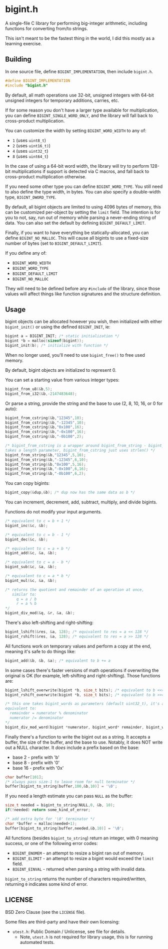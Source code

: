 # bigint.h

A single-file C library for performing big-integer arithmetic,
including functions for converting from/to strings.

This isn't meant to be the fastest thing in the world, I did
this mostly as a learning exercise.

## Building

In one source file, define `BIGINT_IMPLEMENTATION`, then include
`bigint.h`.

```c
#define BIGINT_IMPLEMENTATION
#include "bigint.h"
```

By default, all math operations use 32-bit, unsigned integers
with 64-bit unsigned integers for temporary additions, carries,
etc.

If for some reason you don't have a larger type available for
multiplication, you can define `BIGINT_SINGLE_WORD_ONLY`, and
the library will fall back to cross-product multiplication.

You can customize the width by setting `BIGINT_WORD_WIDTH` to any of:

* `1` (uses `uint8_t`)
* `2` (uses `uint16_t)`)
* `4` (uses `uint32_t`)
* `8` (uses `uint64_t`)

In the case of using a 64-bit word width, the library will
try to perform 128-bit multiplications if support is detected via
C macros, and fall back to cross-product multiplication otherwise.

If you need some other type you can define `BIGINT_WORD_TYPE`. You
still need to also define the type width, in bytes. You can also
specify a double-width type, `BIGINT_DWORD_TYPE`.

By default, all bigint objects are limited to using 4096 bytes of
memory, this can be customized per-object by setting the `limit`
field. The intention is for you to not, say, run out of memory while
parsing a never-ending string of data. You can also set the default
by defining `BIGINT_DEFAULT_LIMIT`.

Finally, if you want to have everything be statically-allocated, you
can define `BIGINT_NO_MALLOC`. This will cause all bigints to use
a fixed-size number of bytes (set to `BIGINT_DEFAULT_LIMIT`).

If you define any of:

* `BIGINT_WORD_WIDTH`
* `BIGINT_WORD_TYPE`
* `BIGINT_DEFAULT_LIMIT`
* `BIGINT_NO_MALLOC`

They will need to be defined before any `#include` of the library,
since those values will affect things like function signatures and
the structure definition.

## Usage

bigint objects can be allocated however you wish, then initialized
with either `bigint_init()` or using the defined `BIGINT_INIT`, ie:

```c
bigint a = BIGINT_INIT; /* static initialization */
bigint *b = malloc(sizeof(bigint));
bigint_init(b); /* initialize with function */
```

When no longer used, you'll need to use `bigint_free()` to free used
memory.

By default, bigint objects are initialized to represent 0.

You can set a starting value from various integer types:

```c
bigint_from_u8(&b,5);
bigint_from_i32(&b,-2147483648);
```

Or parse a string, provide the string and the base to use (2, 8, 10, 16, or 0 for auto):

```c
bigint_from_cstring(&b,"12345",10);
bigint_from_cstring(&b,"-12345",10);
bigint_from_cstring(&b,"0x100",16);
bigint_from_cstring(&b,"-0x100",16);
bigint_from_cstring(&b,"-0b100",2);

/* bigint_from_cstring is a wrapper around bigint_from_string - bigint_from_string
takes a length parameter, bigint_from_cstring just uses strlen() */
bigint_from_string(&b,"12345",5,10);
bigint_from_string(&b,"-12345",6,10);
bigint_from_string(&b,"0x100",5,16);
bigint_from_string(&b,"-0x100",6,16);
bigint_from_string(&b,"-0b100",6,2);
```

You can copy bigints:

```c
bigint_copy(&dup,&b); /* dup now has the same data as b */
```

You can increment, decrement, add, subtract, multiply, and divide bigints.

Functions do not modify your input arguments.

```c
/* equivalent to c = b + 1 */
bigint_inc(&c, &b);

/* equivalent to c = b - 1 */
bigint_dec(&c, &b);

/* equivalent to c = a + b */
bigint_add(&c, &a, &b);

/* equivalent to c = a - b */
bigint_sub(&c, &a, &b);

/* equivalent to c = a * b */
bigint_mul(&c, &a, &b);

/* returns the quotient and remainder of an operation at once,
   similar to:
     q = a / b
     r = a % b
*/
bigint_div_mod(&q, &r, &a, &b);
```

There's also left-shifting and right-shifting:

```c
bigint_lshift(&res, &a, 128); /* equivalent to res = a << 128 */
bigint_rshift(&res, &a, 128); /* equivalent to res = a >> 128 */
```

All functions work on temporary values and perform a copy at the end,
meaning it's safe to do things like:

```c
bigint_add(&b, &b, &a); /* equivalent to b += a
```

In some cases there's faster versions of math operations if
overwriting the original is OK (for example, left-shifting and
right-shifting). Those functions are:

```c
bigint_lshift_overwrite(bigint *b, size_t bits); /* equivalent to b <<= bits */
bigint_rshift_overwrite(bigint *b, size_t bits); /* equivalent to b >>= bits */

/* this one takes bigint_words as parameters (default uint32_t), it's a much faster division,
equivalent to:
  remainder = numerator % denominator
  numerator /= denominator
*/
bigint_div_mod_word(bigint *numerator, bigint_word* remainder, bigint_word denominator);
```

Finally there's a function to write the bigint out as a string. It accepts
a buffer, the size of the buffer, and the base to use. Notably, it does NOT write out a NULL
character. It *does* include a prefix based on the base:

* base 2 - prefix with 'b'
* base 8 - prefix with '0'
* base 16 - prefix with '0x'

```c
char buffer[101];
/* always pass size-1 to leave room for null terminator */
buffer[bigint_to_string(buffer,100,&b,10)] = '\0';
```

If you need a length estimate you can pass `NULL` as the buffer:

```c
size_t needed = bigint_to_string(NULL,0, &b, 10);
if(!needed) return some_kind_of_error;

/* add extra byte for '\0' terminator */
char *buffer = malloc(needed+1);
buffer[bigint_to_string(buffer,needed,&b,10)] = '\0';
```

All functions (besides `bigint_to_string`) return an integer,
with 0 meaning success, or one of the following error codes:

* `BIGINT_ENOMEM` - an attempt to resize a bigint ran out of memory.
* `BIGINT_ELIMIT` - an attempt to resize a bigint would exceed the `limit` field.
* `BIGINT_EINVAL` - returned when parsing a string with invalid data.

`bigint_to_string` returns the number of characters required/written,
returning `0` indicates some kind of error.

## LICENSE

BSD Zero Clause (see the `LICENSE` file).

Some files are third-party and have their own licensing:

* `utest.h`: Public Domain / Unlicense, see file for details.
    * Note, `utest.h` is not required for library usage, this is for running automated tests.
